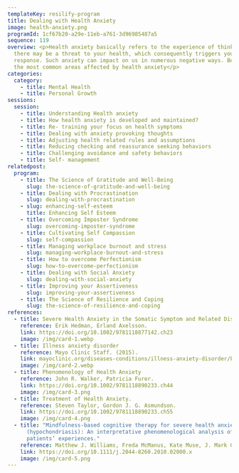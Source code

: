 ```yaml
---
templateKey: resilify-program
title: Dealing with Health Anxiety
image: health-anxiety.png
programId: 1cf67b20-a29e-11eb-a761-3d96985487a5
sequence: 119
overview: <p>Health anxiety basically refers to the experience of thinking that
  there may be a threat to your health, which consequently triggers your anxiety
  response. Such anxiety can impact on us in numerous negative ways. Below are
  the most common areas affected by health anxiety</p>
categories:
  category:
    - title: Mental Health
    - title: Personal Growth
sessions:
  session:
    - title: Understanding Health anxiety
    - title: How health anxiety is developed and maintained?
    - title: Re- training your focus on health symptoms
    - title: Dealing with anxiety provoking thoughts
    - title: Adjusting health related rules and assumptions
    - title: Reducing checking and reassurance seeking behaviors
    - title: Challenging avoidance and safety behaviors
    - title: Self- management
relatedpost:
  program:
    - title: The Science of Gratitude and Well-Being
      slug: the-science-of-gratitude-and-well-being
    - title: Dealing with Procrastination
      slug: dealing-with-procrastination
    - slug: enhancing-self-esteem
      title: Enhancing Self Esteem
    - title: Overcoming Imposter Syndrome
      slug: overcoming-imposter-syndrome
    - title: Cultivating Self Compassion
      slug: self-compassion
    - title: Managing workplace burnout and stress
      slug: managing-workplace-burnout-and-stress
    - title: How to overcome Perfectionism
      slug: how-to-overcome-perfectionism
    - title: Dealing with Social Anxiety
      slug: dealing-with-social-anxiety
    - title: Improving your Assertiveness
      slug: improving-your-assertiveness
    - title: The Science of Resilience and Coping
      slug: the-science-of-resilience-and-coping
references:
  - title: Severe Health Anxiety in the Somatic Symptom and Related Disorders
    reference: Erik Hedman, Erland Axelsson.
    link: https://doi.org/10.1002/9781118877142.ch23
    image: /img/card-1.webp
  - title: Illness anxiety disorder
    reference: Mayo Clinic Staff. (2015).
    link: mayoclinic.org/diseases-conditions/illness-anxiety-disorder/basics/definition/con-20124064
    image: /img/card-2.webp
  - title: Phenomenology of Health Anxiety
    reference: John R. Walker, Patricia Furer.
    link: https://doi.org/10.1002/9781118890233.ch44
    image: /img/card-3.png
  - title: Treatment of Health Anxiety.
    reference: Steven Taylor, Gordon J. G. Asmundson.
    link: https://doi.org/10.1002/9781118890233.ch55
    image: /img/card-4.png
  - title: "Mindfulness-based cognitive therapy for severe health anxiety
      (hypochondriasis): An interpretative phenomenological analysis of
      patients’ experiences."
    reference: Matthew J. Williams, Freda McManus, Kate Muse, J. Mark G. Williams.
    link: https://doi.org/10.1111/j.2044-8260.2010.02000.x
    image: /img/card-5.png
---
```

